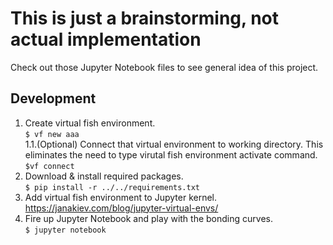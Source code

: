 # This is just a brainstorming, not actual implementation
Check out those Jupyter Notebook files to see general idea of this project.

## Development
1. Create virtual fish environment.  
`$ vf new aaa`  
1.1.(Optional) Connect that virtual environment to working directory.  This eliminates
the need to type virutal fish environment activate command.  
`$vf connect`
2. Download & install required packages.  
`$ pip install -r ../../requirements.txt`
3. Add virtual fish environment to Jupyter kernel.  
https://janakiev.com/blog/jupyter-virtual-envs/
4. Fire up Jupyter Notebook and play with the bonding curves.  
`$ jupyter notebook`
